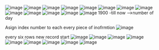 ![image](https://github.com/princit/NED-Academy/assets/29123911/f8e3861a-54c3-4289-8405-3640427f21c1)
![image](https://github.com/princit/NED-Academy/assets/29123911/aa19d7e6-1f11-4444-8517-05acdd0e5e69)
![image](https://github.com/princit/NED-Academy/assets/29123911/e7e2a1e7-3097-43be-b325-264e515f71ce)
![image](https://github.com/princit/NED-Academy/assets/29123911/8d057b60-d247-4f09-ad04-9f971503d281)
![image](https://github.com/princit/NED-Academy/assets/29123911/9f12d473-7a1b-4b54-8398-c882d514328f)
![image](https://github.com/princit/NED-Academy/assets/29123911/d5226313-1268-4aed-a887-46fa7b19cd65)
![image](https://github.com/princit/NED-Academy/assets/29123911/082eca45-d208-4598-afaa-e9aae064c8e5)
![image](https://github.com/princit/NED-Academy/assets/29123911/7967a6ac-0925-4be1-bde8-8c00ae746eea)
![image](https://github.com/princit/NED-Academy/assets/29123911/f6ed6b96-1e19-44f8-aa86-969f0da1028d)
![image](https://github.com/princit/NED-Academy/assets/29123911/ee051e31-e70a-4c11-a0e2-6328c55ad61f)
![image](https://github.com/princit/NED-Academy/assets/29123911/d3c6113f-9eee-4f3d-aa81-45c5300648b5)
![image](https://github.com/princit/NED-Academy/assets/29123911/0d9a53d8-c6f3-4a7e-92d2-5ce3d5ef404d)
![image](https://github.com/princit/NED-Academy/assets/29123911/e199c7da-ffb9-4295-8ae9-325d3ff7e62e)
1900 -till now -->number of day 

Asign index number to each every piece of inofrmtion 
![image](https://github.com/princit/NED-Academy/assets/29123911/9daf9f76-2142-4256-91fc-3186a7768cba)

every six rows new record start
![image](https://github.com/princit/NED-Academy/assets/29123911/b5804c1b-0b41-4bc7-8c2d-ff1b030c8b32)
![image](https://github.com/princit/NED-Academy/assets/29123911/e08ff9a2-5a1a-4251-9f2f-3426277aba75)
![image](https://github.com/princit/NED-Academy/assets/29123911/8ad485a7-3e80-4839-9071-ce4f8bfc1015)
![image](https://github.com/princit/NED-Academy/assets/29123911/72165200-bcf3-4689-b2c1-ba481cf7f111)
![image](https://github.com/princit/NED-Academy/assets/29123911/114ebd8d-bfc2-4b63-91d2-60a59186ec47)
![image](https://github.com/princit/NED-Academy/assets/29123911/b8be97cc-1666-4447-8253-0a23358ff190)
![image](https://github.com/princit/NED-Academy/assets/29123911/a4e6a170-5b53-44d0-93be-c53dd2c7c8d5)
![image](https://github.com/princit/NED-Academy/assets/29123911/43d3c2a9-bf8a-43d3-8de9-f584d12476c2)
![image](https://github.com/princit/NED-Academy/assets/29123911/55ad240d-b7f2-4ae9-82ef-c0287b081954)
















































